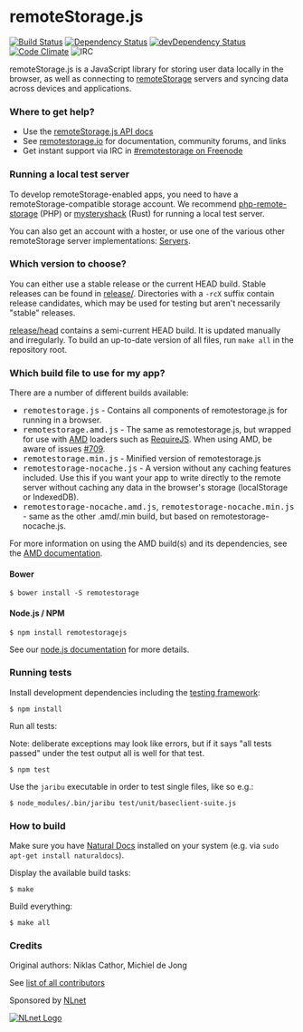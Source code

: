 # remoteStorage.js

[![Build Status](http://img.shields.io/travis/remotestorage/remotestorage.js.svg?style=flat)](http://travis-ci.org/remotestorage/remotestorage.js)
[![Dependency Status](http://img.shields.io/david/dev/remotestorage/remotestorage.js.svg?style=flat)](https://david-dm.org/remotestorage/remotestorage.js#info=dependencies)
[![devDependency Status](http://img.shields.io/david/remotestorage/remotestorage.js.svg?style=flat)](https://david-dm.org/remotestorage/remotestorage.js#info=devDependencies)
[![Code Climate](http://img.shields.io/codeclimate/github/remotestorage/remotestorage.js.svg?style=flat)](https://codeclimate.com/github/remotestorage/remotestorage.js)
![IRC](https://img.shields.io/badge/irc%20channel-%23remotestorage%20on%20freenode-blue.svg)

remoteStorage.js is a JavaScript library for storing user data locally in the
browser, as well as connecting to [remoteStorage](http://remotestorage.io)
servers and syncing data across devices and applications.

### Where to get help?

* Use the [remoteStorage.js API docs](https://remotestorage.github.io/remotestorage.js)
* See [remotestorage.io](http://remotestorage.io/) for documentation, community
  forums, and links
* Get instant support via IRC in
  [#remotestorage on Freenode](irc://irc.freenode.net:7000/remotestorage)

### Running a local test server

To develop remoteStorage-enabled apps, you need to have a
remoteStorage-compatible storage account. We recommend
[php-remote-storage](https://github.com/fkooman/php-remote-storage) (PHP) or
[mysteryshack](https://github.com/untitaker/mysteryshack) (Rust)
for running a local test server.

You can also get an account with a hoster, or use one of the various other
remoteStorage server implementations:
[Servers](https://wiki.remotestorage.io/Servers).

### Which version to choose?

You can either use a stable release or the current HEAD build. Stable releases
can be found in [release/](https://github.com/remotestorage/remotestorage.js/tree/master/release/).
Directories with a `-rcX` suffix contain release candidates, which may be used
for testing but aren't necessarily "stable" releases.

[release/head](https://github.com/remotestorage/remotestorage.js/tree/master/release/head/)
contains a semi-current HEAD build. It is updated manually and irregularly. To
build an up-to-date version of all files, run `make all` in the repository
root.

### Which build file to use for my app?

There are a number of different builds available:

* <kbd>remotestorage.js</kbd> - Contains all components of remotestorage.js for
  running in a browser.
* <kbd>remotestorage.amd.js</kbd> - The same as remotestorage.js, but wrapped
  for use with
  [AMD](https://en.wikipedia.org/wiki/Asynchronous_module_definition) loaders
  such as [RequireJS](http://requirejs.org/). When using AMD, be aware of issues
  [#709](https://github.com/remotestorage/remotestorage.js/issues/709).
* <kbd>remotestorage.min.js</kbd> - Minified version of remotestorage.js
* <kbd>remotestorage-nocache.js</kbd> - A version without any caching features
  included. Use this if you want your app to write directly to the remote
  server without caching any data in the browser's storage (localStorage or
  IndexedDB).
* <kbd>remotestorage-nocache.amd.js</kbd>,
  <kbd>remotestorage-nocache.min.js</kbd> - same as the other .amd/.min
  build, but based on remotestorage-nocache.js.


For more information on using the AMD build(s) and its dependencies, see the [AMD documentation](https://github.com/remotestorage/remotestorage.js/blob/master/doc/amd.md).

#### Bower

    $ bower install -S remotestorage

#### Node.js / NPM

    $ npm install remotestoragejs

See our [node.js documentation](https://github.com/remotestorage/remotestorage.js/blob/master/doc/nodejs.md) for more details.

### Running tests

Install development dependencies including the
[testing framework](https://github.com/silverbucket/jaribu):

    $ npm install

Run all tests:

Note: deliberate exceptions may look like errors, but if it says "all tests passed" under the test output all is well for that test.
    
    $ npm test
	
	
Use the `jaribu` executable in order to test single files, like so e.g.:

    $ node_modules/.bin/jaribu test/unit/baseclient-suite.js

### How to build

Make sure you have [Natural Docs](http://www.naturaldocs.org/) installed on
your system (e.g. via `sudo apt-get install naturaldocs`).

Display the available build tasks:

    $ make

Build everything:

    $ make all

### Credits

Original authors: Niklas Cathor, Michiel de Jong

See [list of all contributors](https://github.com/remotestorage/remotestorage.js/graphs/contributors)

Sponsored by [NLnet](https://nlnet.nl)

[![NLnet Logo](http://sockethub.org/res/img/nlnet-logo.svg)](https://nlnet.nl)
